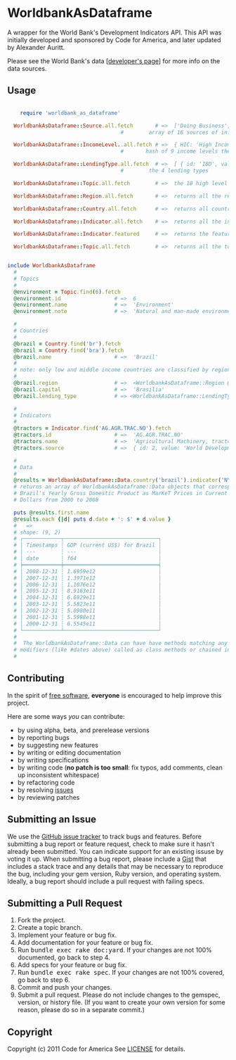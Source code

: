 # WorldbankAsDataframe

A wrapper for the World Bank's Development Indicators API.  This API was initially developed and sponsored by Code for America, and later updated by Alexander Auritt.

Please see the World Bank's data [[developer's page](http://data.worldbank.org/developers/)] for more info on the data sources.



Usage
-----
```ruby

	require 'worldbank_as_dataframe'

  WorldbankAsDataframe::Source.all.fetch       # =>  ['Doing Business', 'Something Else'...]
                                    #        array of 16 sources of information the bank used

  WorldbankAsDataframe::IncomeLevel..all.fetch # =>  { HIC: 'High Income', HPC: 'Heavily Indebted Poor Countries (HIPC)'...}
                                    #       hash of 9 income levels the bank assigns

  WorldbankAsDataframe::LendingType.all.fetch  # =>  [ { id: 'IBD', value: 'IBRD' }... ] an array of key: value pairs of
                                    #        the 4 lending types

  WorldbankAsDataframe::Topic.all.fetch        # =>  the 18 high level topics that indicators are grouped into

  WorldbankAsDataframe::Region.all.fetch       # =>  returns all the regions the World Bank can classify a country as

  WorldbankAsDataframe::Country.all.fetch      # =>  returns all countries the World Bank tracks

  WorldbankAsDataframe::Indicator.all.fetch    # =>  returns all the indicators the World Bank uses

  WorldbankAsDataframe::Indicator.featured     # =>  returns the featured indicators

  WorldbankAsDataframe::Topic.all.fetch        # =>  returns all the topics the World Bank catagorizes its indicators into


include WorldbankAsDataframe
  #
  # Topics
  #
  @environment = Topic.find(6).fetch
  @environment.id                 # =>  6
  @environment.name               # =>  'Environment'
  @environment.note               # =>  'Natural and man-made environmental resources – fresh...'

  #
  # Countries
  #
  @brazil = Country.find('br').fetch
  @brazil = Country.find('bra').fetch
  @brazil.name                    # =>  'Brazil'
  #
  # note: only low and middle income countries are classified by region...
  #
  @brazil.region                  # =>  <WorldbankAsDataframe::Region @name="Latin America & Caribbean (all income levels)" ....>
  @brazil.capital                 # =>  'Brasilia'
  @brazil.lending_type            # => <WorldbankAsDataframe::LendingType>

  #
  # Indicators
  #
  @tractors = Indicator.find('AG.AGR.TRAC.NO').fetch
  @tractors.id                    # =>  'AG.AGR.TRAC.NO'
  @tractors.name                  # =>  'Agricultural Machinery, tractors'
  @tractors.source                # =>  { id: 2, value: 'World Development Indicators' }

  #
  # Data
  #
  @results = WorldbankAsDataframe::Data.country('brazil').indicator('NY.GDP.MKTP.CD').dates('2000:2008').fetch
  # returns an array of WorldbankAsDataframe::Data objects that correspond to
  # Brazil's Yearly Gross Domestic Product as MarKeT Prices in Current U.S.
  # Dollars from 2000 to 2008

  puts @results.first.name
  @results.each {|d| puts d.date + ': $' + d.value }
  #   => 
  # shape: (9, 2)  
  # ┌────────────┬──────────────────────────────┐                                                                                             
  # │ Timestamps ┆ GDP (current US$) for Brazil │                                                                                             
  # │ ---        ┆ ---                          │                                                                                             
  # │ date       ┆ f64                          │                                                                                             
  # ╞════════════╪══════════════════════════════╡                                                                                             
  # │ 2008-12-31 ┆ 1.6959e12                    │
  # │ 2007-12-31 ┆ 1.3971e12                    │
  # │ 2006-12-31 ┆ 1.1076e12                    │
  # │ 2005-12-31 ┆ 8.9163e11                    │
  # │ 2004-12-31 ┆ 6.6929e11                    │
  # │ 2003-12-31 ┆ 5.5823e11                    │
  # │ 2002-12-31 ┆ 5.0980e11                    │
  # │ 2001-12-31 ┆ 5.5998e11                    │
  # │ 2000-12-31 ┆ 6.5545e11                    │
  # └────────────┴──────────────────────────────┘ 
  #
  #  The WorldbankAsDataframe::Data can have have methods matching any of the World Bank API's
  # modifiers (like #dates above) called as class methods or chained in a query.
  #

```


Contributing
------------
In the spirit of [free
software](http://www.fsf.org/licensing/essays/free-sw.html),
**everyone** is encouraged to help improve this project.

Here are some ways *you* can contribute:

* by using alpha, beta, and prerelease versions
* by reporting bugs
* by suggesting new features
* by writing or editing documentation
* by writing specifications
* by writing code (**no patch is too small**: fix typos, add comments,
  clean up inconsistent whitespace)
* by refactoring code
* by resolving [issues](https://github.com/bmck/worldbank_as_dataframe/issues)
* by reviewing patches

Submitting an Issue
-------------------
We use the [GitHub issue
tracker](https://github.com/bmck/worldbank_as_dataframe/issues) to track bugs and
features. Before submitting a bug report or feature request, check to
make sure it hasn't already
been submitted. You can indicate support for an existing issuse by
voting it up. When submitting a
bug report, please include a [Gist](https://gist.github.com/) that
includes a stack trace and any
details that may be necessary to reproduce the bug, including your gem
version, Ruby version, and
operating system. Ideally, a bug report should include a pull request
with failing specs.

Submitting a Pull Request
-------------------------
1. Fork the project.
2. Create a topic branch.
3. Implement your feature or bug fix.
4. Add documentation for your feature or bug fix.
5. Run <tt>bundle exec rake doc:yard</tt>. If your changes are not 100%
   documented, go back to step 4.
6. Add specs for your feature or bug fix.
7. Run <tt>bundle exec rake spec</tt>. If your changes are not 100%
   covered, go back to step 6.
8. Commit and push your changes.
9. Submit a pull request. Please do not include changes to the gemspec,
   version, or history file. (If you want to create your own version for
some reason, please do so in a separate commit.)

Copyright
---------
Copyright (c) 2011 Code for America
See
[LICENSE](https://github.com/bmck/worldbank_as_dataframe/blob/master/LICENSE.md)
for details.



